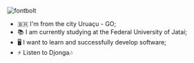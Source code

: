 ![fontbolt](![image](https://github.com/user-attachments/assets/c70ef44d-6a61-4c5f-877b-a35107cad5a5)
)  

- 🇧🇷 I'm from the city Uruaçu - GO;
- 📚 I am currently studying at the Federal University of Jataí;
- 🖥️ I want to learn and successfully develop software;
- ⚡ Listen to Djonga🎶

